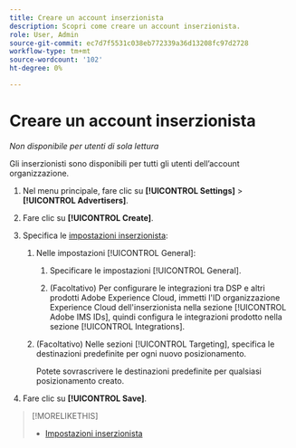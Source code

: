 ```yaml
---
title: Creare un account inserzionista
description: Scopri come creare un account inserzionista.
role: User, Admin
source-git-commit: ec7d7f5531c038eb772339a36d13208fc97d2728
workflow-type: tm+mt
source-wordcount: '102'
ht-degree: 0%

---
```


# Creare un account inserzionista

*Non disponibile per utenti di sola lettura*

Gli inserzionisti sono disponibili per tutti gli utenti dell’account organizzazione.

1. Nel menu principale, fare clic su **[!UICONTROL Settings]** > **[!UICONTROL Advertisers]**.

1. Fare clic su **[!UICONTROL Create]**.

1. Specifica le [impostazioni inserzionista](advertiser-settings.md):

   1. Nelle impostazioni [!UICONTROL General]:

      1. Specificare le impostazioni [!UICONTROL General].

      1. (Facoltativo) Per configurare le integrazioni tra DSP e altri prodotti Adobe Experience Cloud, immetti l&#39;ID organizzazione Experience Cloud dell&#39;inserzionista nella sezione [!UICONTROL Adobe IMS IDs], quindi configura le integrazioni prodotto nella sezione [!UICONTROL Integrations].

   1. (Facoltativo) Nelle sezioni [!UICONTROL Targeting], specifica le destinazioni predefinite per ogni nuovo posizionamento.

      Potete sovrascrivere le destinazioni predefinite per qualsiasi posizionamento creato.

1. Fare clic su **[!UICONTROL Save]**.

>[!MORELIKETHIS]
>
>* [Impostazioni inserzionista](/help/dsp/admin/advertiser-settings.md)
